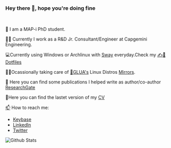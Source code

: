 ### Hey there 👋, hope you're doing fine 
<br/>

📜 I am a MAP-i PhD student.

👨‍💻 Currently I work as a R&D Jr. Consultant/Engineer at Capgemini Engineering. 

💻Currently using Windows or Archlinux with [Sway](https://swaywm.org/) everyday.Check my [✍️📄Dotfiles](https://github.com/Jpfonseca/Ghostfiles)

👨‍🔧Ocassionally taking care of [🐧GLUA's](https://github.com/GLUA-UA) Linux  Distros [Mirrors](https://glua.ua.pt/pub/).

📝 Here you can find some publications I helped write as author/co-author [ResearchGate](https://www.researchgate.net/profile/Joao-Fonseca-49)

📖Here you can find the lastet version of my [CV](https://jpfonseca.github.io/CV/JoaoFonsecaCV.pdf)
<br/>

[📫](https://visitor-badge.glitch.me/badge?page_id=Jpf0nseca) How to reach me:

- [Keybase](https://keybase.io/jpfonseca)
- [LinkedIn](https://www.linkedin.com/in/jpedrofonseca/)
- [Twitter](https://twitter.com/Jpf0ns3ca)

![Github Stats](https://github-readme-stats.vercel.app/api?username=jpfonseca&count_private=true&show_icons=true&theme=nord)

<!--
**Jpfonseca/Jpfonseca** is a ✨ _special_ ✨ repository because its `README.md` (this file) appears on your GitHub profile.

Here are some ideas to get you started:

- 🔭 I’m currently working on ...
- 🌱 I’m currently learning ...
- 👯 I’m looking to collaborate on ...
- 🤔 I’m looking for help with ...
- 💬 Ask me about ...
- 📫 How to reach me: ...
- 😄 Pronouns: ...
- ⚡ Fun fact: ...
-->
